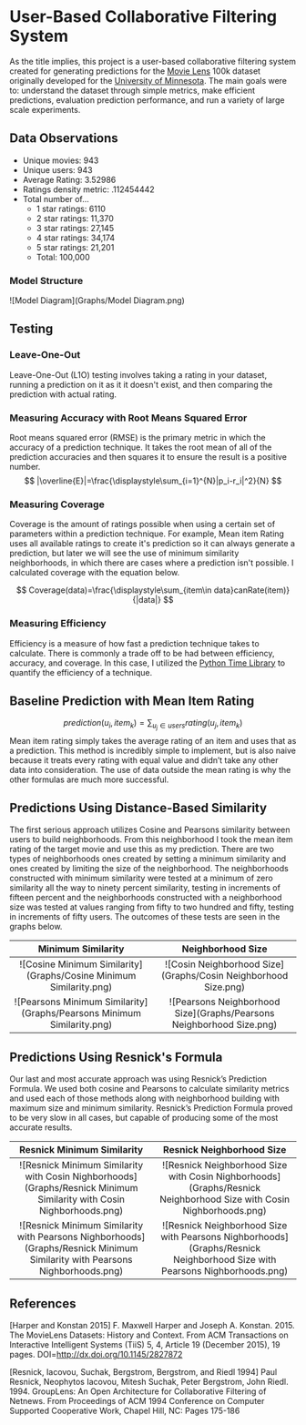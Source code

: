 # User-Based Collaborative Filtering System
As the title implies, this project is a user-based collaborative filtering system created for generating predictions for the [Movie Lens](https://grouplens.org/datasets/movielens/100k/) 100k dataset originally developed for the [University of Minnesota](https://grouplens.org/datasets/movielens/100k/). The main goals were to: understand the dataset through simple metrics, make efficient predictions, evaluation prediction performance, and run a variety of large scale experiments. 

## Data Observations
- Unique movies: 943
- Unique users: 943
- Average Rating: 3.52986
- Ratings density metric: .112454442
- Total number of...
	- 1 star ratings: 6110
	- 2 star ratings: 11,370
	- 3 star ratings: 27,145
	- 4 star ratings: 34,174
	- 5 star ratings: 21,201
	- Total: 100,000

### Model Structure
![Model Diagram](Graphs/Model Diagram.png)

## Testing

### Leave-One-Out
Leave-One-Out (L1O) testing involves taking a rating in your dataset, running a prediction on it as it it doesn't exist, and then comparing the prediction with actual rating. 

### Measuring Accuracy with Root Means Squared Error
Root means squared error (RMSE) is the primary metric in which the accuracy of a prediction technique. It takes the root mean of all of the prediction accuracies and then squares it to ensure the result is a positive number.
$$ |\overline{E}|=\frac{\displaystyle\sum_{i=1}^{N}|p_i-r_i|^2}{N} $$ 

### Measuring Coverage
Coverage is the amount of ratings possible when using a certain set of parameters within a prediction technique. For example, Mean item Rating uses all available ratings to create it's prediction so it can always generate a prediction, but later we will see the use of minimum similarity neighborhoods, in which there are cases where a prediction isn't possible. I calculated coverage with the equation below. 

$$ Coverage(data)=\frac{\displaystyle\sum_{item\in data}canRate(item)}{|data|} $$

### Measuring Efficiency
Efficiency is a measure of how fast a prediction technique takes to calculate. There is commonly a trade off to be had between efficiency, accuracy, and coverage. In this case, I utilized the [Python Time Library](https://docs.python.org/2/library/time.html) to quantify the efficiency of a technique.


## Baseline Prediction with Mean Item Rating
$$ prediction(u_i, item_k) = \displaystyle\sum_{u_j\in users} rating(u_j, item_k)$$
Mean item rating simply takes the average rating of an item and uses that as a prediction. This method is incredibly simple to implement, but is also naive because it treats every rating with equal value and didn’t take any other data into consideration. The use of data outside the mean rating is why the other formulas are much more successful.

## Predictions Using Distance-Based Similarity 

The first serious approach utilizes Cosine and Pearsons similarity between users to build neighborhoods. From this neighborhood I took the mean item rating of the target movie and use this as my prediction. There are two types of neighborhoods ones created by setting a minimum similarity and ones created by limiting the size of the neighborhood. The neighborhoods constructed with minimum similarity were tested at a minimum of zero similarity all the way to ninety percent similarity, testing in increments of fifteen percent and the neighborhoods constructed with a neighborhood size was tested at values ranging from fifty to two hundred and fifty, testing in increments of fifty users. The outcomes of these tests are seen in the graphs below. 

Minimum Similarity | Neighborhood Size
:--: | :--: 
![Cosine Minimum Similarity](Graphs/Cosine Minimum Similarity.png) | ![Cosin Neighborhood Size](Graphs/Cosin Neighborhood Size.png)
![Pearsons Minimum Similarity](Graphs/Pearsons Minimum Similarity.png) | ![Pearsons Neighborhood Size](Graphs/Pearsons Neighborhood Size.png)







## Predictions Using Resnick's Formula

Our last and most accurate approach was using Resnick’s Prediction Formula. We used both cosine and Pearsons to calculate similarity metrics and used each of those methods along with neighborhood building with maximum size and minimum similarity. Resnick’s Prediction Formula proved to be very slow in all cases, but capable of producing some of the most accurate results. 

Resnick Minimum Similarity | Resnick Neighborhood Size
:--: | :--: 
![Resnick Minimum Similarity with Cosin Nighborhoods](Graphs/Resnick Minimum Similarity with Cosin Nighborhoods.png) | ![Resnick Neighborhood Size with Cosin Nighborhoods](Graphs/Resnick Neighborhood Size with Cosin Nighborhoods.png)
![Resnick Minimum Similarity with Pearsons Nighborhoods](Graphs/Resnick Minimum Similarity with Pearsons Nighborhoods.png) | ![Resnick Neighborhood Size with Pearsons Nighborhoods](Graphs/Resnick Neighborhood Size with Pearsons Nighborhoods.png)


## References\[Harper and Konstan 2015\] F. Maxwell Harper and Joseph A. Konstan. 2015. The MovieLens Datasets: History and Context. From ACM Transactions on Interactive Intelligent Systems (TiiS) 5, 4, Article 19 (December 2015), 19 pages. DOI=http://dx.doi.org/10.1145/2827872\[Resnick, Iacovou, Suchak, Bergstrom, Bergstrom, and Riedl 1994\] Paul Resnick, Neophytos Iacovou, Mitesh Suchak, Peter Bergstrom, John Riedl. 1994. GroupLens: An Open Architecture for Collaborative Filtering of Netnews. From Proceedings of ACM 1994 Conference on Computer Supported Cooperative Work, Chapel Hill, NC: Pages 175-186